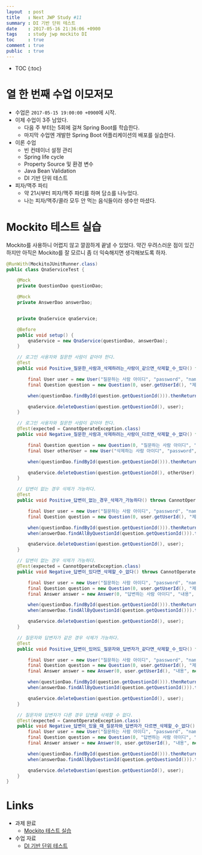 ```yaml
---
layout  : post
title   : Next JWP Study #11
summary : DI 기반 단위 테스트
date    : 2017-05-16 21:36:06 +0900
tags    : study jwp mockito DI
toc     : true
comment : true
public  : true
---
```

* TOC
{:toc}

# 열 한 번째 수업 이모저모

* 수업은 `2017-05-15 19:00:00 +0900`에 시작.
* 이제 수업이 3주 남았다.
    * 다음 주 부터는 5회에 걸쳐 Spring Boot를 학습한다.
    * 마지막 수업엔 개발한 Spring Boot 어플리케이션의 배포를 실습한다.
* 이론 수업
    * 빈 컨테이너 설정 관리
    * Spring life cycle
    * Property Source 및 환경 변수
    * Java Bean Validation
    * DI 기반 단위 테스트
* 피자/맥주 파티
    * 약 21시부터 피자/맥주 파티를 하며 담소를 나누었다.
    * 나는 피자/맥주/콜라 모두 안 먹는 음식들이라 생수만 마셨다.

# Mockito 테스트 실습

Mockito를 사용하니 어렵지 않고 깔끔하게 끝낼 수 있었다.
약간 우려스러운 점이 있긴 하지만 아직은 Mockito를 잘 모르니 좀 더 익숙해지면 생각해보도록 하자.

```java
@RunWith(MockitoJUnitRunner.class)
public class QnaServiceTest {

    @Mock
    private QuestionDao questionDao;

    @Mock
    private AnswerDao answerDao;


    private QnaService qnaService;

    @Before
    public void setup() {
        qnaService = new QnaService(questionDao, answerDao);
    }

    // 로그인 사용자와 질문한 사람이 같아야 한다.
    @Test
    public void Positive_질문한_사람과_삭제하려는_사람이_같으면_삭제할_수_있다() throws CannotOperateException {

        final User user = new User("질문하는 사람 아이디", "password", "name", "email");
        final Question question = new Question(0, user.getUserId(), "제목", "내용", new Date(), 0);

        when(questionDao.findById(question.getQuestionId())).thenReturn(question);

        qnaService.deleteQuestion(question.getQuestionId(), user);
    }

    // 로그인 사용자와 질문한 사람이 같아야 한다.
    @Test(expected = CannotOperateException.class)
    public void Negative_질문한_사람과_삭제하려는_사람이_다르면_삭제할_수_없다() throws CannotOperateException {

        final Question question = new Question(0, "질문하는 사람 아이디", "제목", "내용", new Date(), 0);
        final User otherUser = new User("삭제하는 사람 아이디", "password", "name", "email");

        when(questionDao.findById(question.getQuestionId())).thenReturn(question);

        qnaService.deleteQuestion(question.getQuestionId(), otherUser);
    }

    // 답변이 없는 경우 삭제가 가능하다.
    @Test
    public void Positive_답변이_없는_경우_삭제가_가능하다() throws CannotOperateException {

        final User user = new User("질문하는 사람 아이디", "password", "name", "email");
        final Question question = new Question(0, user.getUserId(), "제목", "내용", new Date(), 0);

        when(questionDao.findById(question.getQuestionId())).thenReturn(question);
        when(answerDao.findAllByQuestionId(question.getQuestionId())).thenReturn(Collections.EMPTY_LIST);

        qnaService.deleteQuestion(question.getQuestionId(), user);
    }

    // 답변이 없는 경우 삭제가 가능하다.
    @Test(expected = CannotOperateException.class)
    public void Negative_답변이_있다면_삭제할_수_없다() throws CannotOperateException {

        final User user = new User("질문하는 사람 아이디", "password", "name", "email");
        final Question question = new Question(0, user.getUserId(), "제목", "내용", new Date(), 0);
        final Answer answer = new Answer(0, "답변하는 사람 아이디", "내용", new Date(), question.getQuestionId());

        when(questionDao.findById(question.getQuestionId())).thenReturn(question);
        when(answerDao.findAllByQuestionId(question.getQuestionId())).thenReturn(Arrays.asList(answer));

        qnaService.deleteQuestion(question.getQuestionId(), user);
    }

    // 질문자와 답변자가 같은 경우 삭제가 가능하다.
    @Test
    public void Positive_답변이_있어도_질문자와_답변자가_같다면_삭제할_수_있다() throws CannotOperateException {

        final User user = new User("질문하는 사람 아이디", "password", "name", "email");
        final Question question = new Question(0, user.getUserId(), "제목", "내용", new Date(), 0);
        final Answer answer = new Answer(0, user.getUserId(), "내용", new Date(), question.getQuestionId());

        when(questionDao.findById(question.getQuestionId())).thenReturn(question);
        when(answerDao.findAllByQuestionId(question.getQuestionId())).thenReturn(Arrays.asList(answer));

        qnaService.deleteQuestion(question.getQuestionId(), user);
    }

    // 질문자와 답변자가 다른 경우 답변을 삭제할 수 없다.
    @Test(expected = CannotOperateException.class)
    public void Negative_답변이_있을_때_질문자와_답변자가_다르면_삭제할_수_없다() throws CannotOperateException {
        final User user = new User("질문하는 사람 아이디", "password", "name", "email");
        final Question question = new Question(0, "답변하는 사람 아이디", "제목", "내용", new Date(), 0);
        final Answer answer = new Answer(0, user.getUserId(), "내용", new Date(), question.getQuestionId());

        when(questionDao.findById(question.getQuestionId())).thenReturn(question);
        when(answerDao.findAllByQuestionId(question.getQuestionId())).thenReturn(Arrays.asList(answer));

        qnaService.deleteQuestion(question.getQuestionId(), user);
    }
}
```

# Links


* 과제 완료
    * [Mockito 테스트 실습](https://github.com/johngrib/jwp-spring/tree/step2-johngrib)
* 수업 자료
    * [DI 기반 단위 테스트](https://nextstep.camp/courses/-KgDNT4rfavb_BzYLBXr/-Kf9qPOW42m1nnuoyvXz/lessons/-KiY-AXcRm8DhRdOy5Rv)
